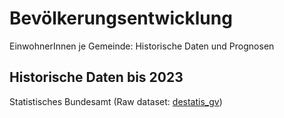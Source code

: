 # Bevölkerungsentwicklung

EinwohnerInnen je Gemeinde: Historische Daten und Prognosen

## Historische Daten bis 2023

Statistisches Bundesamt (Raw dataset:
[destatis_gv](../../raw/destatis_gv/dataset.md))

